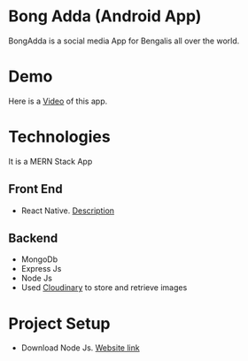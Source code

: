 # Bong Adda (Android App)
BongAdda is a social media App for Bengalis all over the world.

# Demo
Here is a
<a href="https://drive.google.com/file/d/15VE6vWz3o-m9lJKTpe3MpHZj_Kmyqs2K/view?usp=sharing"> Video</a> of this app.

# Technologies
It is a MERN Stack App
## Front End
* React Native. <a href="https://reactnative.dev/"> Description</a>
## Backend
* MongoDb
* Express Js
* Node Js
* Used <a href="https://cloudinary.com/documentation">Cloudinary</a> to store and retrieve images

# Project Setup
* Download Node Js. <a href="https://nodejs.org/en/download"> Website link</a>




